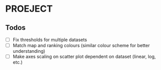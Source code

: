 # PROEJECT

## Todos

- [ ] Fix thresholds for multiple datasets
- [ ] Match map and ranking colours (similar colour scheme for better understanding)
- [ ] Make axes scaling on scatter plot dependent on dataset (linear, log, etc.)